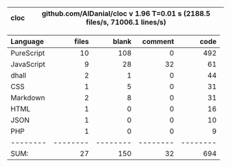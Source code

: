 cloc|github.com/AlDanial/cloc v 1.96  T=0.01 s (2188.5 files/s, 71006.1 lines/s)
--- | ---

Language|files|blank|comment|code
:-------|-------:|-------:|-------:|-------:
PureScript|10|108|0|492
JavaScript|9|28|32|61
dhall|2|1|0|44
CSS|1|5|0|31
Markdown|2|8|0|31
HTML|1|0|0|16
JSON|1|0|0|10
PHP|1|0|0|9
--------|--------|--------|--------|--------
SUM:|27|150|32|694
